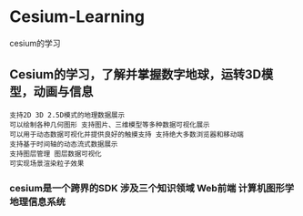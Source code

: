 # Cesium-Learning
cesium的学习

## Cesium的学习，了解并掌握数字地球，运转3D模型，动画与信息

    支持2D 3D 2.5D模式的地理数据展示
    可以绘制各种几何图形 支持图片、三维模型等多种数据可视化展示
    可以用于动态数据可视化并提供良好的触摸支持 支持绝大多数浏览器和移动端
    支持基于时间轴的动态流式数据展示
    支持图层管理 图层数据可视化
    可实现场景渲染粒子效果

###  cesium是一个跨界的SDK 涉及三个知识领域 Web前端 计算机图形学 地理信息系统
